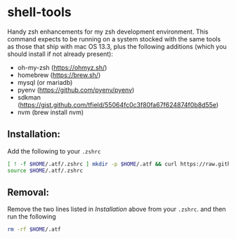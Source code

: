 # shell-tools
Handy zsh enhancements for my zsh development environment.  This command expects to be running on a system stocked with the same tools as those that ship with mac OS 13.3, plus the following additions (which you should install if not already present):
- oh-my-zsh (https://ohmyz.sh/)
- homebrew (https://brew.sh/)
- mysql (or mariadb)
- pyenv (https://github.com/pyenv/pyenv)
- sdkman (https://gist.github.com/tfield/55064fc0c3f80fa67f624874f0b8d55e)
- nvm (brew install nvm)

## Installation:

Add the following to your `.zshrc`

```zsh
[ ! -f $HOME/.atf/.zshrc ] mkdir -p $HOME/.atf && curl https://raw.githubusercontent.com/tfield/shell-tools/main/.zshrc > $HOME/.atf/.zshrc
source $HOME/.atf/.zshrc
```

## Removal:

Remove the two lines listed in _Installation_ above from your `.zshrc`. and then run the following

```zsh
rm -rf $HOME/.atf
```
